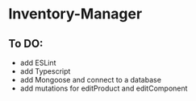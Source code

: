 # Inventory-Manager

## To DO:

- add ESLint
- add Typescript
- add Mongoose and connect to a database
- add mutations for editProduct and editComponent
